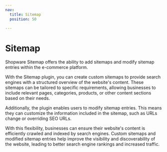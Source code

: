 ```yaml
---
nav:
  title: Sitemap
  position: 50

---
```


# Sitemap

Shopware Sitemap offers the ability to add sitemaps and modify sitemap entries within the e-commerce platform.

With the Sitemap plugin, you can create custom sitemaps to provide search engines with a structured overview of the website's content. These sitemaps can be tailored to specific requirements, allowing businesses to include relevant pages, categories, products, or other content sections based on their needs.

Additionally, the plugin enables users to modify sitemap entries. This means they can customize the information included in the sitemap, such as URLs change or overriding SEO URLs.
		
With this flexibility, businesses can ensure their website's content is efficiently crawled and indexed by search engines. Custom sitemaps and modified sitemap entries help improve the visibility and discoverability of the website, leading to better search engine rankings and increased traffic.
